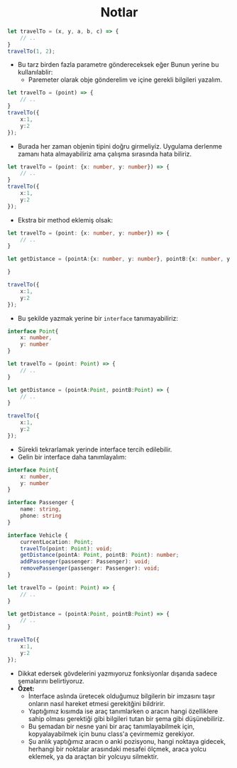 <h1 align="center"> Notlar </h1>

``` typescript
let travelTo = (x, y, a, b, c) => {
    // ..
}
travelTo(1, 2);
```

- Bu tarz birden fazla parametre göndereceksek eğer Bunun yerine bu kullanılablir:
    - Paremeter olarak obje gönderelim ve içine gerekli bilgileri yazalım.
``` typescript
let travelTo = (point) => {
    // ..
}
travelTo({
    x:1,
    y:2
});
```
- Burada her zaman objenin tipini doğru girmeliyiz. Uygulama derlenme zamanı hata almayabiliriz ama çalışma sırasında hata biliriz.
``` typescript
let travelTo = (point: {x: number, y: number}) => {
    // ..
}
travelTo({
    x:1,
    y:2
});
```
- Ekstra bir method eklemiş olsak: 
``` typescript
let travelTo = (point: {x: number, y: number}) => {
    // ..
}

let getDistance = (pointA:{x: number, y: number}, pointB:{x: number, y: number}) => {

}

travelTo({
    x:1,
    y:2
});
```
- Bu şekilde yazmak yerine bir `interface` tanımayabiliriz:
``` typescript
interface Point{
    x: number, 
    y: number
}

let travelTo = (point: Point) => {
    // ..
}

let getDistance = (pointA:Point, pointB:Point) => {
    // ..
}

travelTo({
    x:1,
    y:2
});
```
- Sürekli tekrarlamak yerinde interface tercih edilebilir.
- Gelin bir interface daha tanımlayalım: 
``` typescript
interface Point{
    x: number, 
    y: number
}

interface Passenger {
    name: string,
    phone: string
}

interface Vehicle {
    currentLocation: Point;
    travelTo(point: Point): void;
    getDistance(pointA: Point, pointB: Point): number;
    addPassenger(passenger: Passenger): void;
    removePassenger(passenger: Passenger): void;
}

let travelTo = (point: Point) => {
    // ..
}

let getDistance = (pointA:Point, pointB:Point) => {
    // ..
}

travelTo({
    x:1,
    y:2
});
```
- Dikkat edersek gövdelerini yazmıyoruz fonksiyonlar dışarıda sadece şemalarını belirtiyoruz.
- <b>Özet:</b>
    - İnterface aslında  üretecek olduğumuz bilgilerin bir imzasını taşır onların nasıl hareket etmesi gerekitğini bildririr. 
    - Yaptığımız kısımda ise araç tanımlarken o aracın hangi özelliklere sahip olması gerektiği gibi bilgileri tutan bir şema gibi düşünebiliriz.
    - Bu şemadan bir nesne yani bir araç tanımlayabilmek için, kopyalayabilmek için bunu class'a çevirmemiz gerekiyor.
    - Şu anlık yaptığımız aracın o anki pozisyonu, hangi noktaya gidecek, herhangi bir noktalar arasındaki mesafei ölçmek, araca yolcu eklemek, ya da araçtan bir yolcuyu silmektir.
